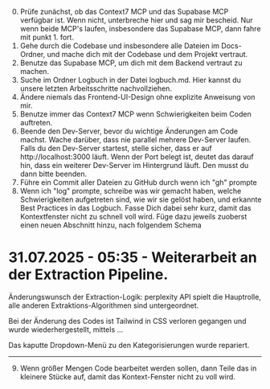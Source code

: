 0. Prüfe zunächst, ob das Context7 MCP und das Supabase MCP verfügbar ist. Wenn nicht, unterbreche hier und sag mir bescheid. Nur wenn beide MCP's laufen, insbesondere das Supabase MCP, dann fahre mit punkt 1. fort.
1. Gehe durch die Codebase und insbesondere alle Dateien im Docs-Ordner, und mache dich mit der Codebase und dem Projekt vertraut.
2. Benutze das Supabase MCP, um dich mit dem Backend vertraut zu machen.
3. Suche im Ordner Logbuch in der Datei logbuch.md. Hier kannst du unsere letzten Arbeitsschritte nachvollziehen.
4. Ändere niemals das Frontend-UI-Design ohne explizite Anweisung von mir.
5. Benutze immer das Context7 MCP wenn Schwierigkeiten beim Coden auftreten.
6. Beende den Dev-Server, bevor du wichtige Änderungen am Code machst. Wache darüber, dass nie parallel mehrere Dev-Server laufen. Falls du den Dev-Server startest, stelle sicher, dass er auf http://localhost:3000 läuft. Wenn der Port belegt ist, deutet das darauf hin, dass ein weiterer Dev-Server im Hintergrund läuft. Den musst du dann bitte beenden.
7. Führe ein Commit aller Dateien zu GitHub durch wenn ich "gh" prompte
8. Wenn ich "log" prompte, schreibe was wir gemacht haben, welche Schwierigkeiten aufgetreten sind, wie wir sie gelöst haben, und erkannte Best Practices in das Logbuch. Fasse Dich dabei sehr kurz, damit das Kontextfenster nicht zu schnell voll wird. Füge dazu jeweils zuoberst einen neuen Abschnitt hinzu, nach folgendem Schema

# 31.07.2025 - 05:35 - Weiterarbeit an der Extraction Pipeline.

Änderungswunsch der Extraction-Logik: perplexity API spielt die Hauptrolle, alle anderen Extraktions-Algorithmen sind untergeordnet. 

Bei der Änderung des Codes ist Tailwind in CSS verloren gegangen und wurde wiederhergestellt, mittels ...

Das kaputte Dropdown-Menü zu den Kategorisierungen wurde repariert.

---

9. Wenn größer Mengen Code bearbeitet werden sollen, dann Teile das in kleinere Stücke auf, damit das Kontext-Fenster nicht zu voll wird.
